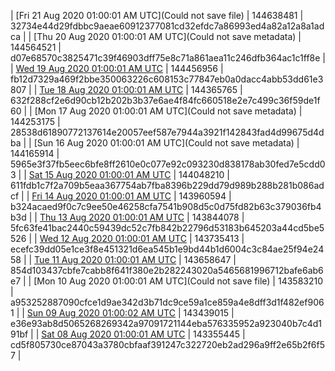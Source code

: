 | [Fri 21 Aug 2020 01:00:01 AM UTC](Could not save file) | 144638481 | 32734e44d29fdbbc9aeae60912377081cd32efdc7a86993ed4a82a12a8a1adca | 
| [Thu 20 Aug 2020 01:00:01 AM UTC](Could not save metadata) | 144564521 | d07e68570c3825471c39f46903dff75e8c71a861aea11c246dfb364ac1c1ff8e | 
| [Wed 19 Aug 2020 01:00:01 AM UTC]() | 144456956 | fb12d7329a469f2bbe350063226c608153c77847eb0a0dacc4abb53dd61e3807 | 
| [Tue 18 Aug 2020 01:00:01 AM UTC]() | 144365765 | 632f288cf2e6d90cb12b202b3b37e6ae4f84fc660518e2e7c499c36f59de1f60 | 
| [Mon 17 Aug 2020 01:00:01 AM UTC](Could not save metadata) | 144253175 | 28538d61890772137614e20057eef587e7944a3921f142843fad4d99675d4dba | 
| [Sun 16 Aug 2020 01:00:01 AM UTC](Could not save metadata) | 144165914 | 5965e3f37fb5eec6bfe8ff2610e0c077e92c093230d838178ab30fed7e5cdd03 | 
| [Sat 15 Aug 2020 01:00:01 AM UTC]() | 144048210 | 611fdb1c7f2a709b5eaa367754ab7fba8396b229dd79d989b288b281b086adcf | 
| [Fri 14 Aug 2020 01:00:01 AM UTC]() | 143960594 | b324acaed9f0c7c9ee50e46258cfa7541b908d5c0d75fd82b63c379036fb4b3d | 
| [Thu 13 Aug 2020 01:00:01 AM UTC]() | 143844078 | 5fc63fe41bac2440c59439dc52c7fb842b22796d53183b645203a44cd5be5526 | 
| [Wed 12 Aug 2020 01:00:01 AM UTC]() | 143735413 | ecefc39dd05e1ce3f8e451321d6ea545b1e9bd44b1d6004c3c84ae25f94e2458 | 
| [Tue 11 Aug 2020 01:00:01 AM UTC]() | 143658647 | 854d103437cbfe7cabb8f641f380e2b282243020a5465681996712bafe6ab6e7 | 
| [Mon 10 Aug 2020 01:00:01 AM UTC](Could not save file) | 143583210 | a953252887090cfce1d9ae342d3b71dc9ce59a1ce859a4e8dff3d1f482ef9061 | 
| [Sun 09 Aug 2020 01:00:02 AM UTC]() | 143439015 | e36e93ab8d5065268269342a97091721144eba576335952a923040b7c4d191bf | 
| [Sat 08 Aug 2020 01:00:01 AM UTC]() | 143355445 | cd5f805730ce87043a3780cbfaaf391247c322720eb2ad296a9ff2e65b2f6f57 | 
